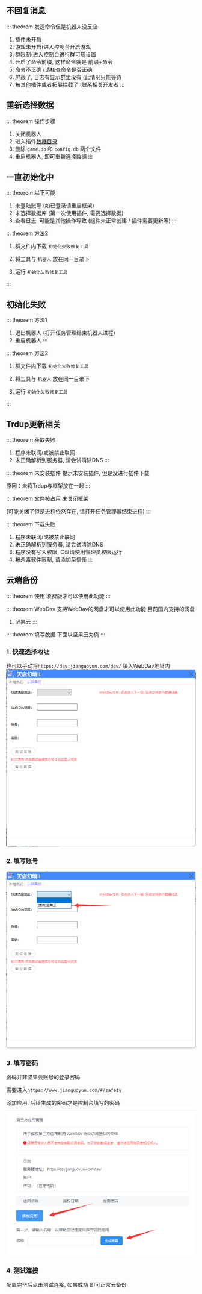 ## 不回复消息

::: theorem 发送命令但是机器人没反应
 1.  插件未开启
 2.  游戏未开启(进入控制台开启游戏
 3.  群限制(进入控制台进行群可用设置
 4.  开启了命令前缀, 这样命令就是  前缀+命令
 5.  命令不正确 (请核查命令是否正确
 6.  屏蔽了, 日志有显示群里没有 (此情况只能等待
 7.  被其他插件或者拓展拦截了  (联系相关开发者
:::

## 重新选择数据

::: theorem 操作步骤
 1. 关闭机器人
 2. 进入插件[数据目录](/index/#数据目录)
 3. 删除 `game.db` 和 `config.db` 两个文件
 4. 重启机器人, 即可重新选择数据
:::

## 一直初始化中

::: theorem 以下可能
 1. 未登陆账号 (如已登录请重启框架)
 2. 未选择数据库 (第一次使用插件, 需要选择数据)
 3. 查看日志, 可能是其他操作导致 (组件未正常创建 / 插件需要更新等)
:::

::: theorem 方法2
 1. 群文件内下载 `初始化失败修复工具`

 2. 将工具与 `机器人` 放在同一目录下
 3. 运行 `初始化失败修复工具`

:::

## 初始化失败

::: theorem 方法1
 1. 退出机器人 (打开任务管理结束机器人进程)
 2. 重启机器人
:::

::: theorem 方法2
 1. 群文件内下载 `初始化失败修复工具`

 2. 将工具与 `机器人` 放在同一目录下
 3. 运行 `初始化失败修复工具`

:::

## Trdup更新相关

::: theorem 获取失败
 1. 程序未联网/或被禁止联网
 2. 未正确解析到服务器, 请尝试清除DNS
:::

::: theorem 未安装插件
  提示未安装插件, 但是没进行插件下载

  原因：未将Trdup与框架放在一起
:::

::: theorem 文件被占用
  未关闭框架
  
  (可能关闭了但是进程依然存在, 请打开任务管理器结束进程)
:::

::: theorem 下载失败
 1. 程序未联网/或被禁止联网
 2. 未正确解析到服务器, 请尝试清除DNS
 3. 程序没有写入权限, C盘请使用管理员权限运行
 4. 被杀毒软件限制, 请添加至信任
:::

## 云端备份

::: theorem 使用
  收费版才可以使用此功能
:::

::: theorem WebDav
  支持WebDav的网盘才可以使用此功能
  目前国内支持的网盘
  1. 坚果云
:::

::: theorem 填写数据
  下面以坚果云为例
:::

### 1. 快速选择地址
也可以手动将`https://dav.jianguoyun.com/dav/` 填入WebDav地址内
![image](./image/1.png) 

### 2. 填写账号
![image](./image/2.png) 
### 3. 填写密码
密码并非坚果云账号的登录密码

需要进入`https://www.jianguoyun.com/#/safety` 

添加应用, 后续生成的密码才是控制台填写的密码
![image](./image/3.png) 

### 4. 测试连接
配置完毕后点击测试连接, 如果成功 即可正常云备份